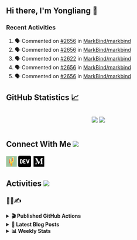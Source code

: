 ## Hi there, I'm Yongliang 👋

### Recent Activities

<!--START_SECTION:activity-->
1. 🗣 Commented on [#2656](https://github.com/MarkBind/markbind/pull/2656#issuecomment-2740408854) in [MarkBind/markbind](https://github.com/MarkBind/markbind)
2. 🗣 Commented on [#2656](https://github.com/MarkBind/markbind/pull/2656#issuecomment-2740406359) in [MarkBind/markbind](https://github.com/MarkBind/markbind)
3. 🗣 Commented on [#2622](https://github.com/MarkBind/markbind/pull/2622#issuecomment-2740367013) in [MarkBind/markbind](https://github.com/MarkBind/markbind)
4. 🗣 Commented on [#2656](https://github.com/MarkBind/markbind/pull/2656#issuecomment-2740328639) in [MarkBind/markbind](https://github.com/MarkBind/markbind)
5. 🗣 Commented on [#2656](https://github.com/MarkBind/markbind/pull/2656#issuecomment-2740305712) in [MarkBind/markbind](https://github.com/MarkBind/markbind)
<!--END_SECTION:activity-->

## GitHub Statistics :chart_with_upwards_trend:
<div align="center">
<div style="display: flex; align-items: center; justify-content: center;">

[![](https://github-readme-stats-tlylt.vercel.app/api?username=tlylt&show_icons=true&theme=tokyonight&hide_border=true&locale=en)](https://github.com/tlylt)
[![](https://github-readme-streak-stats.herokuapp.com/?user=tlylt&theme=tokyonight&hide_border=true)](https://github.com/tlylt)
</div>
</div>

## Connect With Me <img src="https://media.giphy.com/media/2wh5K5yE3ulp3xgYcG/giphy-downsized.gif" width="30">

<a href="https://www.yongliangliu.com/" target="_blank"><img align="center" src="static/site-icon.png" alt="yongliangliu.com" height="29" width="29" /></a>
<a href="https://dev.to/tlylt" target="_blank"><img align="center" src="static/dev-badge.svg" alt="dev.to/tlylt" height="35" width="35" /></a>
<a href="https://tlylt.medium.com" target="_blank"><img align="center" src="static/medium.png" alt="tlylt.medium.com" height="35" width="35" /></a>

## Activities <img src="https://media.giphy.com/media/WUlplcMpOCEmTGBtBW/giphy.gif" width="30">

### 👷‍♂️✍️
<details>
<summary> <b>🎬 Published GitHub Actions </b> </summary>

[![install-graphviz](https://github-readme-stats-tlylt.vercel.app/api/pin/?username=tlylt&repo=install-graphviz)](https://github.com/tlylt/install-graphviz)

[![reposense-action](https://github-readme-stats-tlylt.vercel.app/api/pin/?username=tlylt&repo=reposense-action)](https://github.com/tlylt/reposense-action)

[![markbin-action](https://github-readme-stats-tlylt.vercel.app/api/pin/?username=markbind&repo=markbind-action)](https://github.com/MarkBind/markbind-action)

</details>

<details>
<summary> <b>📕 Latest Blog Posts</b> </summary>

<!-- BLOG-POST-LIST:START -->
- [A Vue Component Library Template With TypeScript and Vite](https://yongliangliu.com/blog/vue-component-starter-template)
- [The Need For Speed to Deliver Your Website Fast](https://yongliangliu.com/blog/the-need-for-speed-web-dev)
- [Go defer Can Mess Up Your Intended Code Logic](https://yongliangliu.com/blog/go-defer-ordering)
- [Go Nil Pointer Dereference Problem with FindXXX](https://yongliangliu.com/blog/go-nil-pointer-dereference)
- [Go Data Race Pop Quiz Analyzed](https://yongliangliu.com/blog/data-race-pop-quiz-dave-cheney)
<!-- BLOG-POST-LIST:END -->

</details>

<details>
<summary> <b>📊 Weekly Stats</b> </summary>

<!--START_SECTION:waka-->
![Code Time](http://img.shields.io/badge/Code%20Time-1%2C259%20hrs%2011%20mins-blue)

**🐱 My GitHub Data** 

> 📦 678.1 kB Used in GitHub's Storage 
 > 
> 🏆 74 Contributions in the Year 2025
 > 
> 🚫 Not Opted to Hire
 > 
> 📜 178 Public Repositories 
 > 
> 🔑 45 Private Repositories 
 > 
**I'm an Early 🐤** 

```text
🌞 Morning                3732 commits        ████████░░░░░░░░░░░░░░░░░   31.28 % 
🌆 Daytime                3163 commits        ███████░░░░░░░░░░░░░░░░░░   26.51 % 
🌃 Evening                4445 commits        █████████░░░░░░░░░░░░░░░░   37.26 % 
🌙 Night                  591 commits         █░░░░░░░░░░░░░░░░░░░░░░░░   04.95 % 
```
📅 **I'm Most Productive on Wednesday** 

```text
Monday                   1432 commits        ███░░░░░░░░░░░░░░░░░░░░░░   12.00 % 
Tuesday                  1895 commits        ████░░░░░░░░░░░░░░░░░░░░░   15.88 % 
Wednesday                2018 commits        ████░░░░░░░░░░░░░░░░░░░░░   16.91 % 
Thursday                 1551 commits        ███░░░░░░░░░░░░░░░░░░░░░░   13.00 % 
Friday                   1470 commits        ███░░░░░░░░░░░░░░░░░░░░░░   12.32 % 
Saturday                 1708 commits        ████░░░░░░░░░░░░░░░░░░░░░   14.32 % 
Sunday                   1857 commits        ████░░░░░░░░░░░░░░░░░░░░░   15.56 % 
```


📊 **This Week I Spent My Time On** 

```text
🕑︎ Time Zone: Asia/Singapore

💬 Programming Languages: 
Markdown                 4 hrs 41 mins       █████████░░░░░░░░░░░░░░░░   36.74 % 
Vue.js                   3 hrs 6 mins        ██████░░░░░░░░░░░░░░░░░░░   24.35 % 
JSON                     1 hr 51 mins        ████░░░░░░░░░░░░░░░░░░░░░   14.50 % 
TypeScript               1 hr 36 mins        ███░░░░░░░░░░░░░░░░░░░░░░   12.57 % 
JavaScript               38 mins             █░░░░░░░░░░░░░░░░░░░░░░░░   05.05 % 
```


 Last Updated on 22/03/2025 00:52:31 UTC
<!--END_SECTION:waka-->

</details>
